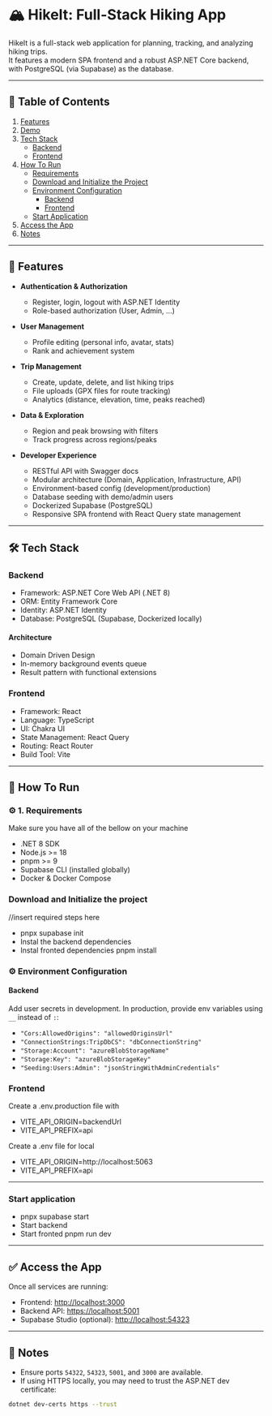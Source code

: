 # 🏔️ HikeIt: Full-Stack Hiking App

HikeIt is a full-stack web application for planning, tracking, and analyzing hiking trips.  
It features a modern SPA frontend and a robust ASP.NET Core backend, with PostgreSQL (via Supabase) as the database.

---
## 📑 Table of Contents

1. [Features](#-features)
2. [Demo](#demo)  
3. [Tech Stack](#%EF%B8%8F-tech-stack)  
   - [Backend](#backend)  
   - [Frontend](#frontend)
4. [How To Run](#-how-to-run)  
   - [Requirements](#%EF%B8%8F-1-requirements)  
   - [Download and Initialize the Project](#download-and-initialize-the-project)  
   - [Environment Configuration](#%EF%B8%8F-environment-configuration)  
     - [Backend](#backend)  
     - [Frontend](#frontend)  
   - [Start Application](#start-application)
5. [Access the App](#-access-the-app)  
6. [Notes](#-notes)
   
---
## 🚀 Features

- **Authentication & Authorization**
  - Register, login, logout with ASP.NET Identity
  - Role-based authorization (User, Admin, …)

- **User Management**
  - Profile editing (personal info, avatar, stats)
  - Rank and achievement system

- **Trip Management**
  - Create, update, delete, and list hiking trips
  - File uploads (GPX files for route tracking)
  - Analytics (distance, elevation, time, peaks reached)

- **Data & Exploration**
  - Region and peak browsing with filters
  - Track progress across regions/peaks

- **Developer Experience**
  - RESTful API with Swagger docs
  - Modular architecture (Domain, Application, Infrastructure, API)
  - Environment-based config (development/production)
  - Database seeding with demo/admin users
  - Dockerized Supabase (PostgreSQL)
  - Responsive SPA frontend with React Query state management

---

## 🛠️ Tech Stack

### Backend
- Framework: ASP.NET Core Web API (.NET 8)
- ORM: Entity Framework Core
- Identity: ASP.NET Identity
- Database: PostgreSQL (Supabase, Dockerized locally)

#### Architecture
- Domain Driven Design
- In-memory background events queue
- Result pattern with functional extensions

### Frontend
- Framework: React
- Language: TypeScript
- UI: Chakra UI
- State Management: React Query
- Routing: React Router
- Build Tool: Vite

---

## 🐳 How To Run

### ⚙️ 1. Requirements
 Make sure you have all of the bellow on your machine
- .NET 8 SDK  
- Node.js >= 18  
- pnpm >= 9  
- Supabase CLI (installed globally)  
- Docker & Docker Compose  

### Download and Initialize the project
  //insert required steps here
- pnpx supabase init
- Instal the backend dependencies
- Instal fronted dependencies pnpm install
 
  
### ⚙️ Environment Configuration

#### Backend
Add user secrets in development. In production, provide env variables using `__` instead of `:`:

- `"Cors:AllowedOrigins": "allowedOriginsUrl"`
- `"ConnectionStrings:TripDbCS": "dbConnectionString"`
- `"Storage:Account": "azureBlobStorageName"`
- `"Storage:Key": "azureBlobStorageKey"`
- `"Seeding:Users:Admin": "jsonStringWithAdminCredentials"`

### Frontend
 Create a .env.production file with
- VITE_API_ORIGIN=backendUrl
- VITE_API_PREFIX=api

 Create a  .env file for local 
- VITE_API_ORIGIN=http://localhost:5063
- VITE_API_PREFIX=api
  
---

### Start application

- pnpx supabase start
- Start backend
- Start fronted pnpm run dev
---

## ✅ Access the App

Once all services are running:

- Frontend: [http://localhost:3000](http://localhost:3000)
- Backend API: [https://localhost:5001](https://localhost:5001)
- Supabase Studio (optional): [http://localhost:54323](http://localhost:54323)

---

## 📝 Notes

- Ensure ports `54322`, `54323`, `5001`, and `3000` are available.
- If using HTTPS locally, you may need to trust the ASP.NET dev certificate:

```bash
dotnet dev-certs https --trust
```
